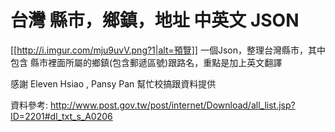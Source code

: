 # 台灣 縣市，鄉鎮，地址 中英文 JSON

[[http://i.imgur.com/mju9uvV.png?1|alt=預覽]]
一個Json，整理台灣縣市，其中包含 縣市裡面所屬的鄉鎮(包含郵遞區號)跟路名，重點是加上英文翻譯

感謝 Eleven Hsiao , Pansy Pan 幫忙校搞跟資料提供

資料參考:
http://www.post.gov.tw/post/internet/Download/all_list.jsp?ID=2201#dl_txt_s_A0206

